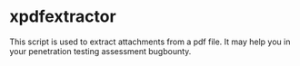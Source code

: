# xpdfextractor
This script is used to extract attachments from a pdf file. It may help you in your penetration testing assessment bugbounty.
